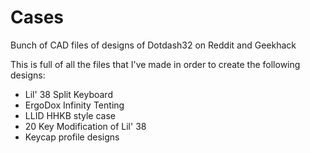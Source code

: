 # Cases
Bunch of CAD files of designs of Dotdash32 on Reddit and Geekhack

This is full of all the files that I've made in order to create the following designs:

* Lil' 38 Split Keyboard
* ErgoDox Infinity Tenting
* LLID HHKB style case
* 20 Key Modification of Lil' 38
* Keycap profile designs
